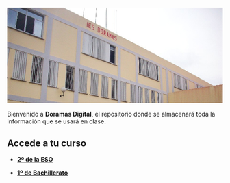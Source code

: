 ![Cabecera](./cabecera.jpg)

Bienvenido a **Doramas Digital**, el repositorio donde se almacenará toda la información que se usará en clase.

## Accede a tu curso

- **[2º de la ESO](./2º%20ESO/)**

- **[1º de Bachillerato](./1º%20Bach/)**

